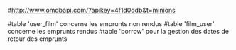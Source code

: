 #http://www.omdbapi.com/?apikey=4f1d0ddb&t=minions

#table 'user_film' concerne les emprunts non rendus
#table 'film_user' concerne les emprunts rendus
#table 'borrow' pour la gestion des dates de retour des emprunts

